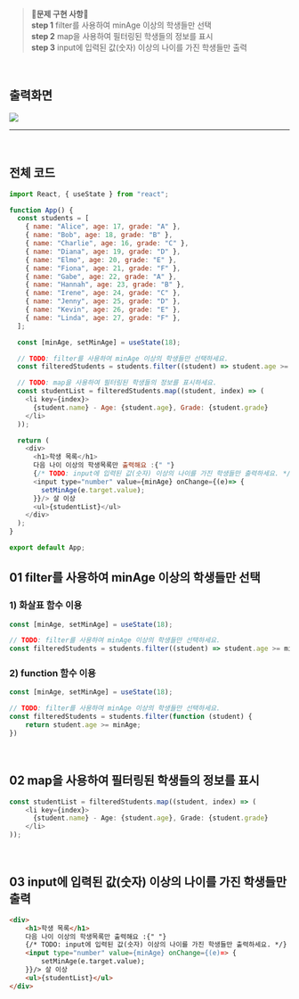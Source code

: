 >**🙉문제 구현 사항🙉** <br>
**step 1** filter를 사용하여 minAge 이상의 학생들만 선택 <br>
**step 2** map을 사용하여 필터링된 학생들의 정보를 표시 <br>
**step 3** input에 입력된 값(숫자) 이상의 나이를 가진 학생들만 출력 <br>
<br>

## 출력화면

![](https://velog.velcdn.com/images/hrnn00/post/2f7fe539-06e0-4b6f-be6e-2f8c8a129975/image.gif)

<hr>
<br>

## 전체 코드

```js
import React, { useState } from "react";

function App() {
  const students = [
    { name: "Alice", age: 17, grade: "A" },
    { name: "Bob", age: 18, grade: "B" },
    { name: "Charlie", age: 16, grade: "C" },
    { name: "Diana", age: 19, grade: "D" },
    { name: "Elmo", age: 20, grade: "E" },
    { name: "Fiona", age: 21, grade: "F" },
    { name: "Gabe", age: 22, grade: "A" },
    { name: "Hannah", age: 23, grade: "B" },
    { name: "Irene", age: 24, grade: "C" },
    { name: "Jenny", age: 25, grade: "D" },
    { name: "Kevin", age: 26, grade: "E" },
    { name: "Linda", age: 27, grade: "F" },
  ];

  const [minAge, setMinAge] = useState(18);

  // TODO: filter를 사용하여 minAge 이상의 학생들만 선택하세요.
  const filteredStudents = students.filter((student) => student.age >= minAge);

  // TODO: map을 사용하여 필터링된 학생들의 정보를 표시하세요.
  const studentList = filteredStudents.map((student, index) => (
    <li key={index}>
      {student.name} - Age: {student.age}, Grade: {student.grade}
    </li>
  ));

  return (
    <div>
      <h1>학생 목록</h1>
      다음 나이 이상의 학생목록만 출력해요 :{" "}
      {/* TODO: input에 입력된 값(숫자) 이상의 나이를 가진 학생들만 출력하세요. */}
      <input type="number" value={minAge} onChange={(e)=> {
        setMinAge(e.target.value);
      }}/> 살 이상
      <ul>{studentList}</ul>
    </div>
  );
}

export default App;

```



## 01 filter를 사용하여 minAge 이상의 학생들만 선택
### 1) 화살표 함수 이용
```js
const [minAge, setMinAge] = useState(18);

// TODO: filter를 사용하여 minAge 이상의 학생들만 선택하세요.
const filteredStudents = students.filter((student) => student.age >= minAge);
```
### 2) function 함수 이용
```js
const [minAge, setMinAge] = useState(18);

// TODO: filter를 사용하여 minAge 이상의 학생들만 선택하세요.
const filteredStudents = students.filter(function (student) {
    return student.age >= minAge;
})
```

<br>

## 02 map을 사용하여 필터링된 학생들의 정보를 표시

```js
const studentList = filteredStudents.map((student, index) => (
    <li key={index}>
      {student.name} - Age: {student.age}, Grade: {student.grade}
    </li>
));
```

<br>

## 03 input에 입력된 값(숫자) 이상의 나이를 가진 학생들만 출력
```html
<div>
	<h1>학생 목록</h1>
	다음 나이 이상의 학생목록만 출력해요 :{" "}
	{/* TODO: input에 입력된 값(숫자) 이상의 나이를 가진 학생들만 출력하세요. */}
	<input type="number" value={minAge} onChange={(e)=> {
		setMinAge(e.target.value);
	}}/> 살 이상
	<ul>{studentList}</ul>
</div>
```
